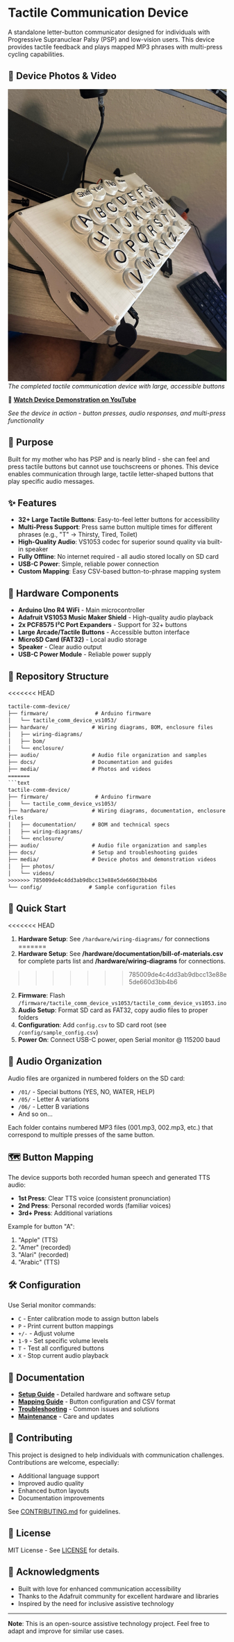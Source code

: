 # Tactile Communication Device

A standalone letter-button communicator designed for individuals with Progressive Supranuclear Palsy (PSP) and low-vision users. This device provides tactile feedback and plays mapped MP3 phrases with multi-press cycling capabilities.

## 📸 Device Photos & Video

![Tactile Communication Device](media/photos/device-photo.jpeg)
_The completed tactile communication device with large, accessible buttons_

🎥 **[Watch Device Demonstration on YouTube](https://www.youtube.com/watch?v=48gU_H7tQQE)**

_See the device in action - button presses, audio responses, and multi-press functionality_

## 🎯 Purpose

Built for my mother who has PSP and is nearly blind - she can feel and press tactile buttons but cannot use touchscreens or phones. This device enables communication through large, tactile letter-shaped buttons that play specific audio messages.

## ✨ Features

- **32+ Large Tactile Buttons**: Easy-to-feel letter buttons for accessibility
- **Multi-Press Support**: Press same button multiple times for different phrases (e.g., "T" → Thirsty, Tired, Toilet)
- **High-Quality Audio**: VS1053 codec for superior sound quality via built-in speaker
- **Fully Offline**: No internet required - all audio stored locally on SD card
- **USB-C Power**: Simple, reliable power connection
- **Custom Mapping**: Easy CSV-based button-to-phrase mapping system

## 🔧 Hardware Components

- **Arduino Uno R4 WiFi** - Main microcontroller
- **Adafruit VS1053 Music Maker Shield** - High-quality audio playback
- **2x PCF8575 I²C Port Expanders** - Support for 32+ buttons
- **Large Arcade/Tactile Buttons** - Accessible button interface
- **MicroSD Card (FAT32)** - Local audio storage
- **Speaker** - Clear audio output
- **USB-C Power Module** - Reliable power supply

## 📁 Repository Structure

<<<<<<< HEAD
```
tactile-comm-device/
├── firmware/               # Arduino firmware
│   └── tactile_comm_device_vs1053/
├── hardware/              # Wiring diagrams, BOM, enclosure files
│   ├── wiring-diagrams/
│   ├── bom/
│   └── enclosure/
├── audio/                 # Audio file organization and samples
├── docs/                  # Documentation and guides
├── media/                 # Photos and videos
=======
```text
tactile-comm-device/
├── firmware/               # Arduino firmware
│   └── tactile_comm_device_vs1053/
├── hardware/              # Wiring diagrams, documentation, enclosure files
│   ├── documentation/     # BOM and technical specs
│   ├── wiring-diagrams/
│   └── enclosure/
├── audio/                 # Audio file organization and samples
├── docs/                  # Setup and troubleshooting guides
├── media/                 # Device photos and demonstration videos
│   ├── photos/
│   └── videos/
>>>>>>> 785009de4c4dd3ab9dbcc13e88e5de660d3bb4b6
└── config/               # Sample configuration files
```

## 🚀 Quick Start

<<<<<<< HEAD
1. **Hardware Setup**: See `/hardware/wiring-diagrams/` for connections
=======
1. **Hardware Setup**: See **/hardware/documentation/bill-of-materials.csv** for complete parts list and **/hardware/wiring-diagrams** for connections.
>>>>>>> 785009de4c4dd3ab9dbcc13e88e5de660d3bb4b6
2. **Firmware**: Flash `/firmware/tactile_comm_device_vs1053/tactile_comm_device_vs1053.ino`
3. **Audio Setup**: Format SD card as FAT32, copy audio files to proper folders
4. **Configuration**: Add `config.csv` to SD card root (see `/config/sample_config.csv`)
5. **Power On**: Connect USB-C power, open Serial monitor @ 115200 baud

## 🎵 Audio Organization

Audio files are organized in numbered folders on the SD card:
- `/01/` - Special buttons (YES, NO, WATER, HELP)
- `/05/` - Letter A variations
- `/06/` - Letter B variations
- And so on...

Each folder contains numbered MP3 files (001.mp3, 002.mp3, etc.) that correspond to multiple presses of the same button.

## 🗺️ Button Mapping

The device supports both recorded human speech and generated TTS audio:
- **1st Press**: Clear TTS voice (consistent pronunciation)
- **2nd Press**: Personal recorded words (familiar voices)
- **3rd+ Press**: Additional variations

Example for button "A":
1. "Apple" (TTS)
2. "Amer" (recorded)
3. "Alari" (recorded)
4. "Arabic" (TTS)

## 🛠️ Configuration

Use Serial monitor commands:
- `C` - Enter calibration mode to assign button labels
- `P` - Print current button mappings
- `+/-` - Adjust volume
- `1-9` - Set specific volume levels
- `T` - Test all configured buttons
- `X` - Stop current audio playback

## 📖 Documentation

- **[Setup Guide](docs/setup-guide.md)** - Detailed hardware and software setup
- **[Mapping Guide](docs/mapping-guide.md)** - Button configuration and CSV format
- **[Troubleshooting](docs/troubleshooting.md)** - Common issues and solutions
- **[Maintenance](docs/maintenance.md)** - Care and updates

## 🤝 Contributing

This project is designed to help individuals with communication challenges. Contributions are welcome, especially:
- Additional language support
- Improved audio quality
- Enhanced button layouts
- Documentation improvements

See [CONTRIBUTING.md](CONTRIBUTING.md) for guidelines.

## 📄 License

MIT License - See [LICENSE](LICENSE) for details.

## 🙏 Acknowledgments

- Built with love for enhanced communication accessibility
- Thanks to the Adafruit community for excellent hardware and libraries
- Inspired by the need for inclusive assistive technology

---

**Note**: This is an open-source assistive technology project. Feel free to adapt and improve for similar use cases.

